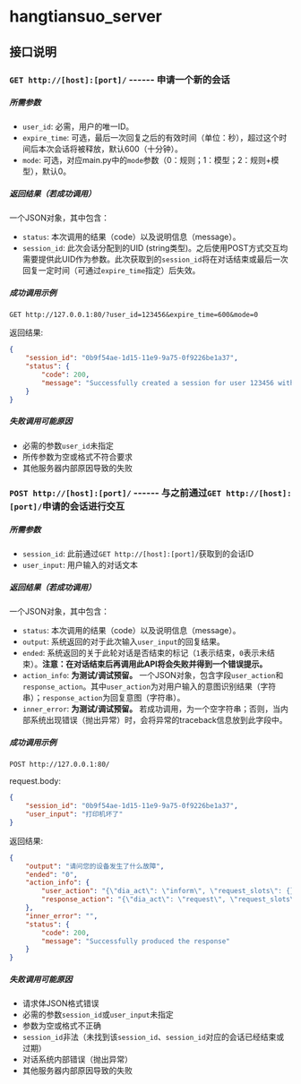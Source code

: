 # hangtiansuo_server

接口说明
--------

### `GET http://[host]:[port]/` ------ 申请一个新的会话

##### 所需参数
* `user_id`: 必需，用户的唯一ID。
* `expire_time`: 可选，最后一次回复之后的有效时间（单位：秒），超过这个时间后本次会话将被释放，默认600（十分钟）。
* `mode`: 可选，对应main.py中的`mode`参数（0：规则；1：模型；2：规则+模型），默认0。

##### 返回结果（若成功调用）
一个JSON对象，其中包含：
* `status`: 本次调用的结果（code）以及说明信息（message）。
* `session_id`: 此次会话分配到的UID (string类型)。之后使用POST方式交互均需要提供此UID作为参数。此次获取到的`session_id`将在对话结束或最后一次回复一定时间（可通过`expire_time`指定）后失效。

##### 成功调用示例
```
GET http://127.0.0.1:80/?user_id=123456&expire_time=600&mode=0
```
返回结果:
```json
{
    "session_id": "0b9f54ae-1d15-11e9-9a75-0f9226be1a37",
    "status": {
        "code": 200,
        "message": "Successfully created a session for user 123456 with expire_time 600 seconds"
    }
}
```

##### 失败调用可能原因
* 必需的参数`user_id`未指定
* 所传参数为空或格式不符合要求
* 其他服务器内部原因导致的失败


### `POST http://[host]:[port]/` ------ 与之前通过`GET http://[host]:[port]/`申请的会话进行交互

##### 所需参数
* `session_id`: 此前通过`GET http://[host]:[port]/`获取到的会话ID
* `user_input`: 用户输入的对话文本

##### 返回结果（若成功调用）
一个JSON对象，其中包含：
* `status`: 本次调用的结果（code）以及说明信息（message）。
* `output`: 系统返回的对于此次输入`user_input`的回复结果。
* `ended`: 系统返回的关于此轮对话是否结束的标记（`1`表示结束，`0`表示未结束）。**注意：在对话结束后再调用此API将会失败并得到一个错误提示。**
* `action_info`: **为测试/调试预留。** 一个JSON对象，包含字段`user_action`和`response_action`。其中`user_action`为对用户输入的意图识别结果（字符串）；`response_action`为回复意图（字符串）。
* `inner_error`: **为测试/调试预留。** 若成功调用，为一个空字符串；否则，当内部系统出现错误（抛出异常）时，会将异常的traceback信息放到此字段中。

##### 成功调用示例
```
POST http://127.0.0.1:80/
```
request.body:
```json
{
    "session_id": "0b9f54ae-1d15-11e9-9a75-0f9226be1a37",
    "user_input": "打印机坏了"
}
```
返回结果:
```json
{
    "output": "请问您的设备发生了什么故障",
    "ended": "0",
    "action_info": {
        "user_action": "{\"dia_act\": \"inform\", \"request_slots\": {}, \"inform_slots\": {\"goal\": \"printer\"}, \"nl\": \"打印机坏了\"}",
        "response_action": "{\"dia_act\": \"request\", \"request_slots\": {\"mafunction\": \"UNK\"}, \"inform_slots\": {}}"
    },
    "inner_error": "",
    "status": {
        "code": 200,
        "message": "Successfully produced the response"
    }
}
```

##### 失败调用可能原因
* 请求体JSON格式错误
* 必需的参数`session_id`或`user_input`未指定
* 参数为空或格式不正确
* `session_id`非法（未找到该`session_id`、`session_id`对应的会话已经结束或过期）
* 对话系统内部错误（抛出异常）
* 其他服务器内部原因导致的失败
